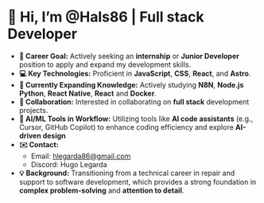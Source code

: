 # 👋 Hi, I’m @Hals86 | Full stack Developer

- **🎯 Career Goal:** Actively seeking an **internship** or **Junior Developer** position to apply and expand my development skills.
- **💻 Key Technologies:** Proficient in **JavaScript**, **CSS**, **React**, and  **Astro**.
- **🌱 Currently Expanding Knowledge:** Actively studying **N8N**, **Node.js** **Python**, **React Native**, **React** and **Docker**.
- **🤝 Collaboration:** Interested in collaborating on **full stack** development projects.
- **🧠 AI/ML Tools in Workflow:** Utilizing tools like **AI code assistants** (e.g., Cursor, GitHub Copilot) to enhance coding efficiency and explore **AI-driven design** 
- **✉️ Contact:**
    - Email: hlegarda86@gmail.com
    - Discord: Hugo Legarda
- **💡 Background:** Transitioning from a technical career in repair and support to software development, which provides a strong foundation in **complex problem-solving** and **attention to detail**.
